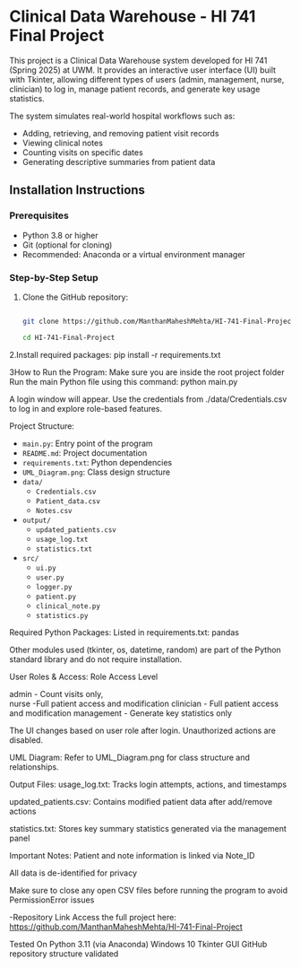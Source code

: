 #  Clinical Data Warehouse - HI 741 Final Project
This project is a Clinical Data Warehouse system developed for HI 741 (Spring 2025) at UWM. It provides an interactive user interface (UI) built with Tkinter, allowing different types of users (admin, management, nurse, clinician) to log in, manage patient records, and generate key usage statistics.

The system simulates real-world hospital workflows such as:
- Adding, retrieving, and removing patient visit records
- Viewing clinical notes
- Counting visits on specific dates
- Generating descriptive summaries from patient data

##  Installation Instructions

###  Prerequisites

- Python 3.8 or higher  
- Git (optional for cloning)
- Recommended: Anaconda or a virtual environment manager

### Step-by-Step Setup

1. Clone the GitHub repository:
   ```bash

   git clone https://github.com/ManthanMaheshMehta/HI-741-Final-Project
   
   cd HI-741-Final-Project
   
2.Install required packages:
pip install -r requirements.txt

3How to Run the Program:
Make sure you are inside the root project folder
Run the main Python file using this command:
python main.py

A login window will appear. Use the credentials from ./data/Credentials.csv to log in and explore role-based features.

 Project Structure:
 - `main.py`: Entry point of the program
- `README.md`: Project documentation
- `requirements.txt`: Python dependencies
- `UML_Diagram.png`: Class design structure
- `data/`
  - `Credentials.csv`
  - `Patient_data.csv`
  - `Notes.csv`
- `output/`
  - `updated_patients.csv`
  - `usage_log.txt`
  - `statistics.txt`
- `src/`
  - `ui.py`
  - `user.py`
  - `logger.py`
  - `patient.py`
  - `clinical_note.py`
  - `statistics.py`

Required Python Packages:
Listed in requirements.txt:
pandas

Other modules used (tkinter, os, datetime, random) are part of the Python standard library and do not require installation.

User Roles & Access:
 Role            Access Level                        

 admin         - Count visits only,                    
 nurse         -Full patient access and modification 
 clinician     - Full patient access and modification 
 management    - Generate key statistics only         

The UI changes based on user role after login. Unauthorized actions are disabled.

UML Diagram:
Refer to UML_Diagram.png for class structure and relationships.

Output Files:
usage_log.txt: Tracks login attempts, actions, and timestamps

updated_patients.csv: Contains modified patient data after add/remove actions

statistics.txt: Stores key summary statistics generated via the management panel

 Important Notes:
 Patient and note information is linked via Note_ID

All data is de-identified for privacy

Make sure to close any open CSV files before running the program to avoid PermissionError issues

 -Repository Link
Access the full project here:
https://github.com/ManthanMaheshMehta/HI-741-Final-Project

Tested On
Python 3.11 (via Anaconda)
Windows 10
Tkinter GUI
GitHub repository structure validated
